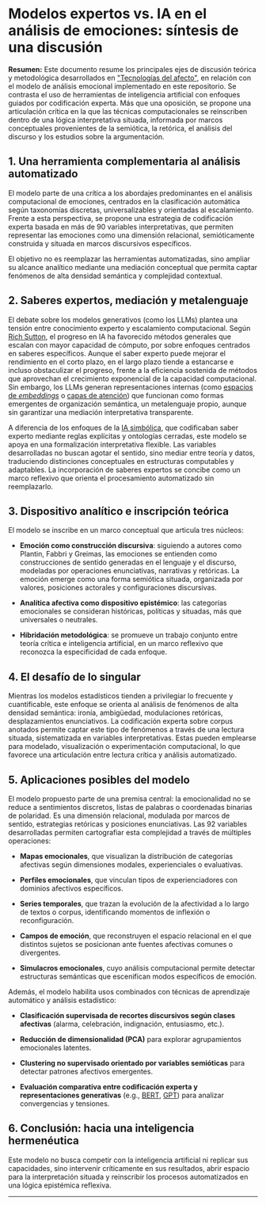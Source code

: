 # Modelos expertos vs. IA en el análisis de emociones: síntesis de una discusión

**Resumen:** Este documento resume los principales ejes de discusión teórica y metodológica desarrollados en ["Tecnologías del afecto"](https://github.com/alexdcolman/cartografia-afectiva/blob/main/tecnologias_del_afecto.md), en relación con el modelo de análisis emocional implementado en este repositorio. Se contrasta el uso de herramientas de inteligencia artificial con enfoques guiados por codificación experta. Más que una oposición, se propone una articulación crítica en la que las técnicas computacionales se reinscriben dentro de una lógica interpretativa situada, informada por marcos conceptuales provenientes de la semiótica, la retórica, el análisis del discurso y los estudios sobre la argumentación.

## 1. Una herramienta complementaria al análisis automatizado

El modelo parte de una crítica a los abordajes predominantes en el análisis computacional de emociones, centrados en la clasificación automática según taxonomías discretas, universalizables y orientadas al escalamiento. Frente a esta perspectiva, se propone una estrategia de codificación experta basada en más de 90 variables interpretativas, que permiten representar las emociones como una dimensión relacional, semióticamente construida y situada en marcos discursivos específicos.

El objetivo no es reemplazar las herramientas automatizadas, sino ampliar su alcance analítico mediante una mediación conceptual que permita captar fenómenos de alta densidad semántica y complejidad contextual.

## 2. Saberes expertos, mediación y metalenguaje

El debate sobre los modelos generativos (como los LLMs) plantea una tensión entre conocimiento experto y escalamiento computacional. Según [Rich Sutton](http://www.incompleteideas.net/IncIdeas/BitterLesson.html), el progreso en IA ha favorecido métodos generales que escalan con mayor capacidad de cómputo, por sobre enfoques centrados en saberes específicos. Aunque el saber experto puede mejorar el rendimiento en el corto plazo, en el largo plazo tiende a estancarse e incluso obstaculizar el progreso, frente a la eficiencia sostenida de métodos que aprovechan el crecimiento exponencial de la capacidad computacional. Sin embargo, los LLMs generan representaciones internas (como [espacios de *embeddings*](https://jalammar.github.io/illustrated-word2vec/) o [capas de atención](https://jalammar.github.io/illustrated-transformer/)) que funcionan como formas emergentes de organización semántica, un metalenguaje propio, aunque sin garantizar una mediación interpretativa transparente.

A diferencia de los enfoques de la [IA simbólica](https://en.wikipedia.org/wiki/Symbolic_artificial_intelligence), que codificaban saber experto mediante reglas explícitas y ontologías cerradas, este modelo se apoya en una formalización interpretativa flexible. Las variables desarrolladas no buscan agotar el sentido, sino mediar entre teoría y datos, traduciendo distinciones conceptuales en estructuras computables y adaptables. La incorporación de saberes expertos se concibe como un marco reflexivo que orienta el procesamiento automatizado sin reemplazarlo.

## 3. Dispositivo analítico e inscripción teórica

El modelo se inscribe en un marco conceptual que articula tres núcleos:

- **Emoción como construcción discursiva**: siguiendo a autores como Plantin, Fabbri y Greimas, las emociones se entienden como construcciones de sentido generadas en el lenguaje y el discurso, modeladas por operaciones enunciativas, narrativas y retóricas. La emoción emerge como una forma semiótica situada, organizada por valores, posiciones actorales y configuraciones discursivas.

- **Analítica afectiva como dispositivo epistémico**: las categorías emocionales se consideran históricas, políticas y situadas, más que universales o neutrales.

- **Hibridación metodológica**: se promueve un trabajo conjunto entre teoría crítica e inteligencia artificial, en un marco reflexivo que reconozca la especificidad de cada enfoque.

## 4. El desafío de lo singular

Mientras los modelos estadísticos tienden a privilegiar lo frecuente y cuantificable, este enfoque se orienta al análisis de fenómenos de alta densidad semántica: ironía, ambigüedad, modulaciones retóricas, desplazamientos enunciativos. La codificación experta sobre corpus anotados permite captar este tipo de fenómenos a través de una lectura situada, sistematizada en variables interpretativas. Estas pueden emplearse para modelado, visualización o experimentación computacional, lo que favorece una articulación entre lectura crítica y análisis automatizado.

## 5. Aplicaciones posibles del modelo

El modelo propuesto parte de una premisa central: la emocionalidad no se reduce a sentimientos discretos, listas de palabras o coordenadas binarias de polaridad. Es una dimensión relacional, modulada por marcos de sentido, estrategias retóricas y posiciones enunciativas. Las 92 variables desarrolladas permiten cartografiar esta complejidad a través de múltiples operaciones:

- **Mapas emocionales**, que visualizan la distribución de categorías afectivas según dimensiones modales, experienciales o evaluativas.

- **Perfiles emocionales**, que vinculan tipos de experienciadores con dominios afectivos específicos.

- **Series temporales**, que trazan la evolución de la afectividad a lo largo de textos o corpus, identificando momentos de inflexión o reconfiguración.

- **Campos de emoción**, que reconstruyen el espacio relacional en el que distintos sujetos se posicionan ante fuentes afectivas comunes o divergentes.

- **Simulacros emocionales**, cuyo análisis computacional permite detectar estructuras semánticas que escenifican modos específicos de emoción.

Además, el modelo habilita usos combinados con técnicas de aprendizaje automático y análisis estadístico:

- **Clasificación supervisada de recortes discursivos según clases afectivas** (alarma, celebración, indignación, entusiasmo, etc.).

- **Reducción de dimensionalidad (PCA)** para explorar agrupamientos emocionales latentes.

- **Clustering no supervisado orientado por variables semióticas** para detectar patrones afectivos emergentes.

- **Evaluación comparativa entre codificación experta y representaciones generativas** (e.g., [BERT](https://jalammar.github.io/illustrated-bert/), [GPT](https://platform.openai.com/docs/concepts)) para analizar convergencias y tensiones.

## 6. Conclusión: hacia una inteligencia hermenéutica

Este modelo no busca competir con la inteligencia artificial ni replicar sus capacidades, sino intervenir críticamente en sus resultados, abrir espacio para la interpretación situada y reinscribir los procesos automatizados en una lógica epistémica reflexiva.

---
